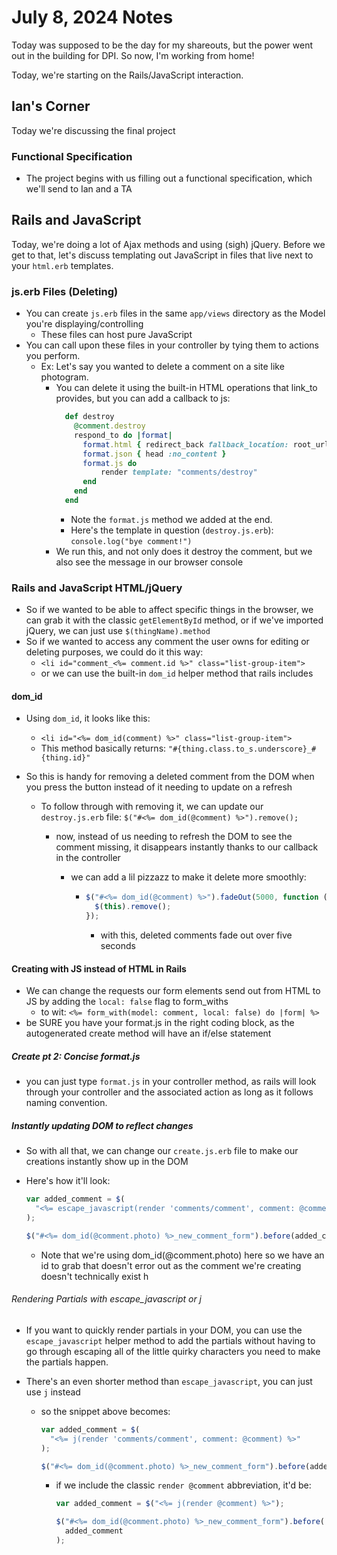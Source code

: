 # July 8, 2024 Notes

Today was supposed to be the day for my shareouts, but the power went out in the building for DPI. So now, I'm working from home!

Today, we're starting on the Rails/JavaScript interaction.

## Ian's Corner

Today we're discussing the final project

### Functional Specification

- The project begins with us filling out a functional specification, which we'll send to Ian and a TA

## Rails and JavaScript

Today, we're doing a lot of Ajax methods and using (sigh) jQuery. Before we get to that, let's discuss templating out JavaScript in files that live next to your `html.erb` templates.

### js.erb Files (Deleting)

- You can create `js.erb` files in the same `app/views` directory as the Model you're displaying/controlling
  - These files can host pure JavaScript
- You can call upon these files in your controller by tying them to actions you perform.
  - Ex: Let's say you wanted to delete a comment on a site like photogram.
    - You can delete it using the built-in HTML operations that link_to provides, but you can add a callback to js:
      ```ruby
        def destroy
          @comment.destroy
          respond_to do |format|
            format.html { redirect_back fallback_location: root_url, notice: "Comment was successfully destroyed." }
            format.json { head :no_content }
            format.js do
                render template: "comments/destroy"
            end
          end
        end
      ```
      - Note the `format.js` method we added at the end.
      - Here's the template in question (`destroy.js.erb`):
        `console.log("bye comment!")`
    - We run this, and not only does it destroy the comment, but we also see the message in our browser console

### Rails and JavaScript HTML/jQuery

- So if we wanted to be able to affect specific things in the browser, we can grab it with the classic `getElementById` method, or if we've imported jQuery, we can just use `$(thingName).method`
- So if we wanted to access any comment the user owns for editing or deleting purposes, we could do it this way:
  - `<li id="comment_<%= comment.id %>" class="list-group-item">`
  - or we can use the built-in `dom_id` helper method that rails includes

#### dom_id

- Using `dom_id`, it looks like this:
  - `<li id="<%= dom_id(comment) %>" class="list-group-item">`
  - This method basically returns: `"#{thing.class.to_s.underscore}_#{thing.id}"`
- So this is handy for removing a deleted comment from the DOM when you press the button instead of it needing to update on a refresh

  - To follow through with removing it, we can update our `destroy.js.erb` file:
    `$("#<%= dom_id(@comment) %>").remove();`

    - now, instead of us needing to refresh the DOM to see the comment missing, it disappears instantly thanks to our callback in the controller

      - we can add a lil pizzazz to make it delete more smoothly:

        - ```javascript
          $("#<%= dom_id(@comment) %>").fadeOut(5000, function () {
            $(this).remove();
          });
          ```
          - with this, deleted comments fade out over five seconds

#### Creating with JS instead of HTML in Rails

- We can change the requests our form elements send out from HTML to JS by adding the `local: false` flag to form_withs
  - to wit: `<%= form_with(model: comment, local: false) do |form| %>`
- be SURE you have your format.js in the right coding block, as the autogenerated create method will have an if/else statement

##### Create pt 2: Concise format.js

- you can just type `format.js` in your controller method, as rails will look through your controller and the associated action as long as it follows naming convention.

##### Instantly updating DOM to reflect changes

- So with all that, we can change our `create.js.erb` file to make our creations instantly show up in the DOM
- Here's how it'll look:

  ```javascript
  var added_comment = $(
    "<%= escape_javascript(render 'comments/comment', comment: @comment) %>"
  );

  $("#<%= dom_id(@comment.photo) %>_new_comment_form").before(added_comment);
  ```

  - Note that we're using dom_id(@comment.photo) here so we have an id to grab that doesn't error out as the comment we're creating doesn't technically exist h

###### Rendering Partials with escape_javascript or j

- If you want to quickly render partials in your DOM, you can use the `escape_javascript` helper method to add the partials without having to go through escaping all of the little quirky characters you need to make the partials happen.
- There's an even shorter method than `escape_javascript`, you can just use `j` instead

  - so the snippet above becomes:

    ```javascript
    var added_comment = $(
      "<%= j(render 'comments/comment', comment: @comment) %>"
    );

    $("#<%= dom_id(@comment.photo) %>_new_comment_form").before(added_comment);
    ```

    - if we include the classic `render @comment` abbreviation, it'd be:

      ```javascript
      var added_comment = $("<%= j(render @comment) %>");

      $("#<%= dom_id(@comment.photo) %>_new_comment_form").before(
        added_comment
      );
      ```
